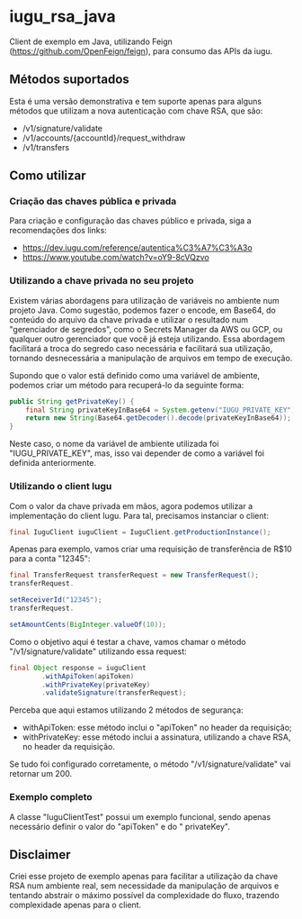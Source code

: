 # iugu_rsa_java

Client de exemplo em Java, utilizando Feign (https://github.com/OpenFeign/feign), para consumo das APIs da iugu.

## Métodos suportados

Esta é uma versão demonstrativa e tem suporte apenas para alguns métodos que utilizam a nova autenticação com chave RSA,
que são:

- /v1/signature/validate
- /v1/accounts/{accountId}/request_withdraw
- /v1/transfers

## Como utilizar

### Criação das chaves pública e privada

Para criação e configuração das chaves público e privada, siga a recomendações dos
links:

- https://dev.iugu.com/reference/autentica%C3%A7%C3%A3o
- https://www.youtube.com/watch?v=oY9-8cVQzvo

### Utilizando a chave privada no seu projeto

Existem várias abordagens para utilização de variáveis no ambiente num projeto Java. Como sugestão, podemos fazer
o encode, em Base64, do conteúdo do arquivo da chave privada e utilizar o resultado num "gerenciador de segredos", como
o Secrets Manager da AWS ou GCP, ou qualquer outro gerenciador que você já esteja utilizando. Essa abordagem facilitará
a troca do segredo caso necessária e facilitará sua utilização, tornando desnecessária a manipulação de arquivos em
tempo de execução.

Supondo que o valor está definido como uma variável de ambiente, podemos criar um método para recuperá-lo da seguinte
forma:

```java
public String getPrivateKey() {
	final String privateKeyInBase64 = System.getenv("IUGU_PRIVATE_KEY");
	return new String(Base64.getDecoder().decode(privateKeyInBase64));
}
```

Neste caso, o nome da variável de ambiente utilizada foi "IUGU_PRIVATE_KEY", mas, isso vai depender de como a variável
foi definida anteriormente.

### Utilizando o client Iugu

Com o valor da chave privada em mãos, agora podemos utilizar a implementação do client Iugu. Para tal, precisamos
instanciar o client:

```java
final IuguClient iuguClient = IuguClient.getProductionInstance();
```

Apenas para exemplo, vamos criar uma requisição de transferência de R$10 para a conta "12345":

```java
final TransferRequest transferRequest = new TransferRequest();
transferRequest.

setReceiverId("12345");
transferRequest.

setAmountCents(BigInteger.valueOf(10));
```

Como o objetivo aqui é testar a chave, vamos chamar o método "/v1/signature/validate" utilizando essa request:

```java
final Object response = iuguClient
		.withApiToken(apiToken)
		.withPrivateKey(privateKey)
		.validateSignature(transferRequest);
```

Perceba que aqui estamos utilizando 2 métodos de segurança:

- withApiToken: esse método inclui o "apiToken" no header da requisição;
- withPrivateKey: esse método inclui a assinatura, utilizando a chave RSA, no header da requisição.

Se tudo foi configurado corretamente, o método "/v1/signature/validate" vai retornar um 200.

### Exemplo completo

A classe "IuguClientTest" possui um exemplo funcional, sendo apenas necessário definir o valor do "apiToken" e do "
privateKey".

## Disclaimer

Criei esse projeto de exemplo apenas para facilitar a utilização da chave RSA num ambiente real, sem necessidade da
manipulação de arquivos e tentando abstrair o máximo possível da complexidade do fluxo, trazendo complexidade apenas
para o client.